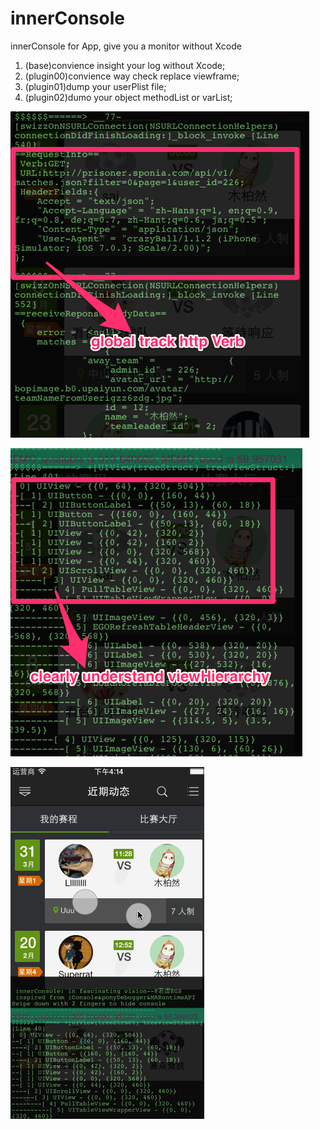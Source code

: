 innerConsole
============

innerConsole for App, give you a monitor without Xcode

1. (base)convience insight your log without Xcode;
2. (plugin00)convience way check replace viewframe;
3. (plugin01)dump your userPlist file;
4. (plugin02)dumo your object methodList or varList;

![demo00](demo00.png)

![demo00](demo01.png)

![inner](innerConsole01.gif)



